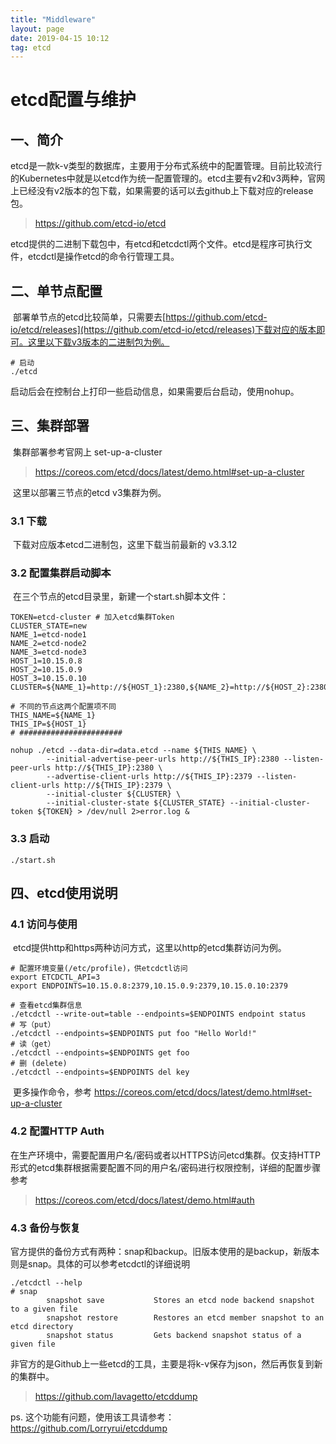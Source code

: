 ```yaml
---
title: "Middleware"
layout: page
date: 2019-04-15 10:12
tag: etcd
---
```


# etcd配置与维护

## 一、简介

​    etcd是一款k-v类型的数据库，主要用于分布式系统中的配置管理。目前比较流行的Kubernetes中就是以etcd作为统一配置管理的。etcd主要有v2和v3两种，官网上已经没有v2版本的包下载，如果需要的话可以去github上下载对应的release包。

> https://github.com/etcd-io/etcd

​    etcd提供的二进制下载包中，有etcd和etcdctl两个文件。etcd是程序可执行文件，etcdctl是操作etcd的命令行管理工具。

## 二、单节点配置

​    部署单节点的etcd比较简单，只需要去[https://github.com/etcd-io/etcd/releases](https://github.com/etcd-io/etcd/releases)下载对应的版本即可。这里以下载v3版本的二进制包为例。

```shell
# 启动
./etcd
```

​    启动后会在控制台上打印一些启动信息，如果需要后台启动，使用nohup。

## 三、集群部署

​    集群部署参考官网上 set-up-a-cluster

> https://coreos.com/etcd/docs/latest/demo.html#set-up-a-cluster

​    这里以部署三节点的etcd v3集群为例。

###     3.1 下载

​        下载对应版本etcd二进制包，这里下载当前最新的 v3.3.12

###     3.2 配置集群启动脚本

​        在三个节点的etcd目录里，新建一个start.sh脚本文件：

```shell
TOKEN=etcd-cluster # 加入etcd集群Token
CLUSTER_STATE=new
NAME_1=etcd-node1
NAME_2=etcd-node2
NAME_3=etcd-node3
HOST_1=10.15.0.8
HOST_2=10.15.0.9
HOST_3=10.15.0.10
CLUSTER=${NAME_1}=http://${HOST_1}:2380,${NAME_2}=http://${HOST_2}:2380,${NAME_3}=http://${HOST_3}:2380

# 不同的节点这两个配置项不同
THIS_NAME=${NAME_1}
THIS_IP=${HOST_1}
# #######################

nohup ./etcd --data-dir=data.etcd --name ${THIS_NAME} \
        --initial-advertise-peer-urls http://${THIS_IP}:2380 --listen-peer-urls http://${THIS_IP}:2380 \
        --advertise-client-urls http://${THIS_IP}:2379 --listen-client-urls http://${THIS_IP}:2379 \
        --initial-cluster ${CLUSTER} \
        --initial-cluster-state ${CLUSTER_STATE} --initial-cluster-token ${TOKEN} > /dev/null 2>error.log &
```

###     3.3 启动

```shell
./start.sh
```

## 四、etcd使用说明

###     4.1 访问与使用

​          etcd提供http和https两种访问方式，这里以http的etcd集群访问为例。

```shell
# 配置环境变量(/etc/profile)，供etcdctl访问
export ETCDCTL_API=3
export ENDPOINTS=10.15.0.8:2379,10.15.0.9:2379,10.15.0.10:2379
```

```shell
# 查看etcd集群信息
./etcdctl --write-out=table --endpoints=$ENDPOINTS endpoint status
# 写（put）
./etcdctl --endpoints=$ENDPOINTS put foo "Hello World!"
# 读（get）
./etcdctl --endpoints=$ENDPOINTS get foo
# 删 (delete)
./etcdctl --endpoints=$ENDPOINTS del key
```

​           更多操作命令，参考 https://coreos.com/etcd/docs/latest/demo.html#set-up-a-cluster

###      4.2 配置HTTP Auth

​              在生产环境中，需要配置用户名/密码或者以HTTPS访问etcd集群。仅支持HTTP形式的etcd集群根据需要配置不同的用户名/密码进行权限控制，详细的配置步骤参考

> https://coreos.com/etcd/docs/latest/demo.html#auth

###       4.3 备份与恢复

​		官方提供的备份方式有两种：snap和backup。旧版本使用的是backup，新版本则是snap。具体的可以参考etcdctl的详细说明

```shell
./etcdctl --help
# snap
        snapshot save           Stores an etcd node backend snapshot to a given file
        snapshot restore        Restores an etcd member snapshot to an etcd directory
        snapshot status         Gets backend snapshot status of a given file
```

​		 非官方的是Github上一些etcd的工具，主要是将k-v保存为json，然后再恢复到新的集群中。

> https://github.com/lavagetto/etcddump

ps. 这个功能有问题，使用该工具请参考：https://github.com/Lorryrui/etcddump